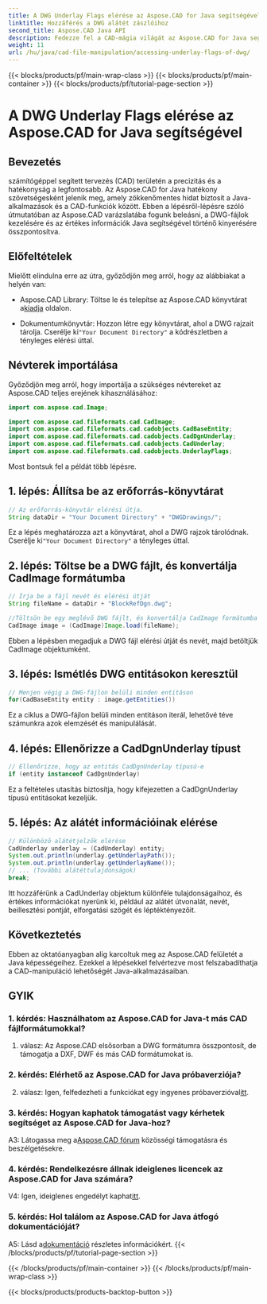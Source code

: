 ```yaml
---
title: A DWG Underlay Flags elérése az Aspose.CAD for Java segítségével
linktitle: Hozzáférés a DWG alátét zászlóihoz
second_title: Aspose.CAD Java API
description: Fedezze fel a CAD-mágia világát az Aspose.CAD for Java segítségével! Könnyedén kezelheti a DWG fájlokat Java-alkalmazásaiban.
weight: 11
url: /hu/java/cad-file-manipulation/accessing-underlay-flags-of-dwg/
---
```


{{< blocks/products/pf/main-wrap-class >}}
{{< blocks/products/pf/main-container >}}
{{< blocks/products/pf/tutorial-page-section >}}

# A DWG Underlay Flags elérése az Aspose.CAD for Java segítségével

## Bevezetés

számítógéppel segített tervezés (CAD) területén a precizitás és a hatékonyság a legfontosabb. Az Aspose.CAD for Java hatékony szövetségesként jelenik meg, amely zökkenőmentes hidat biztosít a Java-alkalmazások és a CAD-funkciók között. Ebben a lépésről-lépésre szóló útmutatóban az Aspose.CAD varázslatába fogunk beleásni, a DWG-fájlok kezelésére és az értékes információk Java segítségével történő kinyerésére összpontosítva.

## Előfeltételek

Mielőtt elindulna erre az útra, győződjön meg arról, hogy az alábbiakat a helyén van:

-  Aspose.CAD Library: Töltse le és telepítse az Aspose.CAD könyvtárat a[kiadja](https://releases.aspose.com/cad/java/) oldalon.

-  Dokumentumkönyvtár: Hozzon létre egy könyvtárat, ahol a DWG rajzait tárolja. Cserélje ki`"Your Document Directory"` a kódrészletben a tényleges elérési úttal.

## Névterek importálása

Győződjön meg arról, hogy importálja a szükséges névtereket az Aspose.CAD teljes erejének kihasználásához:

```java
import com.aspose.cad.Image;

import com.aspose.cad.fileformats.cad.CadImage;
import com.aspose.cad.fileformats.cad.cadobjects.CadBaseEntity;
import com.aspose.cad.fileformats.cad.cadobjects.CadDgnUnderlay;
import com.aspose.cad.fileformats.cad.cadobjects.CadUnderlay;
import com.aspose.cad.fileformats.cad.cadobjects.UnderlayFlags;
```

Most bontsuk fel a példát több lépésre.

## 1. lépés: Állítsa be az erőforrás-könyvtárat

```java
// Az erőforrás-könyvtár elérési útja.
String dataDir = "Your Document Directory" + "DWGDrawings/";
```

 Ez a lépés meghatározza azt a könyvtárat, ahol a DWG rajzok tárolódnak. Cserélje ki`"Your Document Directory"` a tényleges úttal.

## 2. lépés: Töltse be a DWG fájlt, és konvertálja CadImage formátumba

```java
// Írja be a fájl nevét és elérési útját
String fileName = dataDir + "BlockRefDgn.dwg";

//Töltsön be egy meglévő DWG fájlt, és konvertálja CadImage formátumba
CadImage image = (CadImage)Image.load(fileName);
```

Ebben a lépésben megadjuk a DWG fájl elérési útját és nevét, majd betöltjük CadImage objektumként.

## 3. lépés: Ismétlés DWG entitásokon keresztül

```java
// Menjen végig a DWG-fájlon belüli minden entitáson
for(CadBaseEntity entity : image.getEntities())
```

Ez a ciklus a DWG-fájlon belüli minden entitáson iterál, lehetővé téve számunkra azok elemzését és manipulálását.

## 4. lépés: Ellenőrizze a CadDgnUnderlay típust

```java
// Ellenőrizze, hogy az entitás CadDgnUnderlay típusú-e
if (entity instanceof CadDgnUnderlay)
```

Ez a feltételes utasítás biztosítja, hogy kifejezetten a CadDgnUnderlay típusú entitásokat kezeljük.

## 5. lépés: Az alátét információinak elérése

```java
// Különböző alátétjelzők elérése
CadUnderlay underlay = (CadUnderlay) entity;
System.out.println(underlay.getUnderlayPath());
System.out.println(underlay.getUnderlayName());
// ... (További alátéttulajdonságok)
break;
```

Itt hozzáférünk a CadUnderlay objektum különféle tulajdonságaihoz, és értékes információkat nyerünk ki, például az alátét útvonalát, nevét, beillesztési pontját, elforgatási szögét és léptéktényezőit.

## Következtetés

Ebben az oktatóanyagban alig karcoltuk meg az Aspose.CAD felületét a Java képességeihez. Ezekkel a lépésekkel felvértezve most felszabadíthatja a CAD-manipuláció lehetőségét Java-alkalmazásaiban.

## GYIK

### 1. kérdés: Használhatom az Aspose.CAD for Java-t más CAD fájlformátumokkal?

1. válasz: Az Aspose.CAD elsősorban a DWG formátumra összpontosít, de támogatja a DXF, DWF és más CAD formátumokat is.

### 2. kérdés: Elérhető az Aspose.CAD for Java próbaverziója?

 2. válasz: Igen, felfedezheti a funkciókat egy ingyenes próbaverzióval[itt](https://releases.aspose.com/).

### 3. kérdés: Hogyan kaphatok támogatást vagy kérhetek segítséget az Aspose.CAD for Java-hoz?

 A3: Látogassa meg a[Aspose.CAD fórum](https://forum.aspose.com/c/cad/19) közösségi támogatásra és beszélgetésekre.

### 4. kérdés: Rendelkezésre állnak ideiglenes licencek az Aspose.CAD for Java számára?

 V4: Igen, ideiglenes engedélyt kaphat[itt](https://purchase.aspose.com/temporary-license/).

### 5. kérdés: Hol találom az Aspose.CAD for Java átfogó dokumentációját?

 A5: Lásd a[dokumentáció](https://reference.aspose.com/cad/java/) részletes információkért.
{{< /blocks/products/pf/tutorial-page-section >}}

{{< /blocks/products/pf/main-container >}}
{{< /blocks/products/pf/main-wrap-class >}}

{{< blocks/products/products-backtop-button >}}
